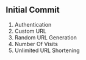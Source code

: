 
## Initial Commit

1. Authentication
2. Custom URL
3. Random URL Generation
4. Number Of Visits
5. Unlimited URL Shortening
 